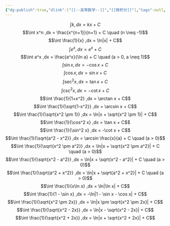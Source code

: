 ```yaml
---
{"dg-publish":true,"dlink":["[[--高等数学--]]","[[微积分]]"],"tags":null,"permalink":"/038-数字科学/math/微积分/积分表/","dgPassFrontmatter":true}
---
```



$$\int k ,dx = kx + C$$
 $$\int x^n ,dx = \frac{x^{n+1}}{n+1} + C \quad (n \neq -1)$$
 $$\int \frac{1}{x} ,dx = \ln|x| + C$$
 $$\int e^x ,dx = e^x + C$$
 $$\int a^x ,dx = \frac{a^x}{\ln a} + C \quad (a > 0, a \neq 1)$$
 $$\int \sin x ,dx = -\cos x + C$$
 $$\int \cos x ,dx = \sin x + C$$
 $$\int \sec^2 x ,dx = \tan x + C$$
 $$\int \csc^2 x ,dx = -\cot x + C$$
 $$\int \frac{1}{1+x^2} ,dx = \arctan x + C$$
 $$\int \frac{1}{\sqrt{1-x^2}} ,dx = \arcsin x + C$$
 $$\int \frac{1}{\sqrt{x^2 \pm 1}} ,dx = \ln|x + \sqrt{x^2 \pm 1}| + C$$
 $$\int \frac{1}{\cos^2 x} ,dx = \tan x + C$$
 $$\int \frac{1}{\sin^2 x} ,dx = -\cot x + C$$
 $$\int \frac{1}{\sqrt{a^2 - x^2}} ,dx = \arcsin \frac{x}{a} + C \quad (a > 0)$$
 $$\int \frac{1}{\sqrt{x^2 \pm a^2}} ,dx = \ln|x + \sqrt{x^2 \pm a^2}| + C \quad (a > 0)$$
 $$\int \frac{1}{\sqrt{x^2 - a^2}} ,dx = \ln|x + \sqrt{x^2 - a^2}| + C \quad (a > 0)$$
 $$\int \frac{1}{\sqrt{a^2 + x^2}} ,dx = \ln|x + \sqrt{a^2 + x^2}| + C \quad (a > 0)$$
 $$\int \frac{1}{x\ln x} ,dx = \ln|\ln x| + C$$
 $$\int \frac{1}{1 - \sin x} ,dx = -\ln|1 - \sin x - \cos x| + C$$
 $$\int \frac{1}{\sqrt{x^2 \pm 2x}} ,dx = \ln|x \pm \sqrt{x^2 \pm 2x}| + C$$
 $$\int \frac{1}{\sqrt{x^2 - 2x}} ,dx = \ln|x - \sqrt{x^2 - 2x}| + C$$
 $$\int \frac{1}{\sqrt{x^2 + 2x}} ,dx = \ln|x + \sqrt{x^2 + 2x}| + C$$